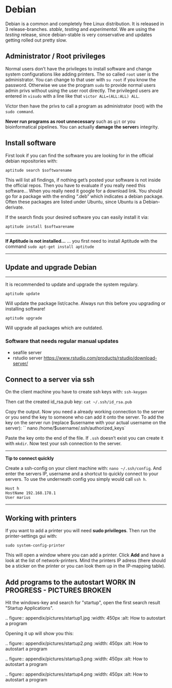 # Debian

Debian is a common and completely free Linux distribution. It is released in 3 release-branches. *stable*, *testing* and *experimental*. We are using the *testing* release, since debian-stable is very conservative and updates getting rolled out pretty slow.

## Administrator / Root privileges

Normal users don’t have the privileges to install software and change system configurations like adding printers. The so called `root` user is the administrator. You can change to that user with `su root` if you know the password. Otherwise we use the program `sudo` to provide normal users admin privs without using the user root directly. The privileged users are entered in `visudo` with a line like that `victor ALL=(ALL:ALL) ALL`.

Victor then have the privs to call a program as administrator (root) with the `sudo command`.

**Never run programs as root unnecessary** such as `git` or you bioinformatical pipelines. You can actually **damage the server**s integrity.

## Install software

First look if you can find the software you are looking for in the official debian repositories with:
```
aptitude search $softwarename
```
This will list all findings, if nothing get’s posted your software is not inside the official repos. Then you have to evaluate if you really need this software… When you really need it google for a download link. You should go for a package with the ending “.deb” which indicates a debian package. Often these packages are listed under Ubuntu, since Ubuntu is a Debian-derivate.

If the search finds your desired software you can easily install it via:
```
aptitude install $softwarename
```

---
**If Aptitude is not installed...**
... you first need to install Aptitude with the command `sudo apt-get install aptitude`

---

## Update and upgrade Debian
-------------------------

It is recommended to update and upgrade the system regulary.
```
aptitude update
```
Will update the package list/cache. Always run this before you upgrading or installing software!
```
aptitude upgrade
```
Will upgrade all packages which are outdated.

### Software that needs regular manual updates

-   seafile server
-   rstudio server <https://www.rstudio.com/products/rstudio/download-server/>

## Connect to a server via ssh

On the client machine you have to create ssh keys with: `ssh-keygen`

Then cat the created id_rsa.pub key: `cat ~/.ssh/id_rsa.pub`

Copy the output. Now you need a already working connection to the server or you send the key to someone who can add it onto the server. To add the key on the server run (replace $username with your actual username on the server): `` nano /home/$username/.ssh/authorized_keys`

Paste the key onto the end of the file. If `.ssh` doesn’t exist you can create it with `mkdir`. Now test your ssh connection to the server.


---
**Tip to connect quickly**

Create a ssh-config on your client machine with: `nano ~/.ssh/config`. And enter the servers IP, username and a shortcut to quickly connect to your servers. To use the underneath config you simply would call `ssh h`.
```
Host h
HostName 192.168.178.1
User marius
```
---

## Working with printers

If you want to add a printer you will need **sudo privileges**. Then run the printer-settings gui with:
```
sudo system-config-printer
```
This will open a window where you can add a printer. Click **Add** and have a look at the list of network-printers. Mind the printers IP adress (there should be a sticker on the printer or you can look them up in the IP-mapping table).

## Add programs to the autostart WORK IN PROGRESS - PICTURES BROKEN

Hit the windows-key and search for "startup", open the first search result "Startup Applications".

.. figure:: appendix/pictures/startup1.jpg
   :width: 450px
   :alt: How to autostart a program

Opening it up will show you this:

.. figure:: appendix/pictures/startup2.png
   :width: 450px
   :alt: How to autostart a program

.. figure:: appendix/pictures/startup3.png
   :width: 450px
   :alt: How to autostart a program

.. figure:: appendix/pictures/startup4.png
   :width: 450px
   :alt: How to autostart a program